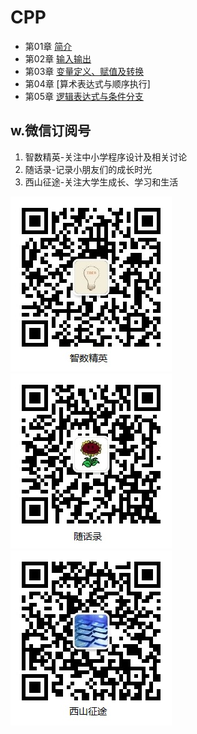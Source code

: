 # CPP

- 第01章 [简介](chap01/)
- 第02章 [输入输出](chap02/)
- 第03章 [变量定义、赋值及转换](chap03/)
- 第04章 [算术表达式与顺序执行]<!--(chap04/index.md)-->
- 第05章 [逻辑表达式与条件分支](chap05/index.md)

## w.微信订阅号

1. 智数精英-关注中小学程序设计及相关讨论
2. 随话录-记录小朋友们的成长时光
2. 西山征途-关注大学生成长、学习和生活

![欢迎关注“智数精英”订阅号](assets/me/img/idea8.jpg)
![欢迎关注“随话录”订阅号](assets/me/img/shl8.jpg)
![欢迎关注“西山征途”订阅号](assets/me/img/xszt8.jpg)


